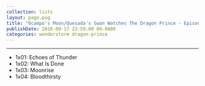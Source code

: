 ```yaml
---
collection: lists
layout: page.pug
title: "Ocampo's Moon/Quesada's Swan Watches The Dragon Prince - Episode List"
publishDate: 2018-09-17 23:59:00 09-0800
categories: wonderstorm dragon-prince
---
```


---
<ul class="masterlink-wrapper">
	<li>1x01: Echoes of Thunder</li>
	<li>1x02: What Is Done</li>
	<li>1x03: Moonrise</li>
	<li>1x04: Bloodthirsty</li>
</ul>